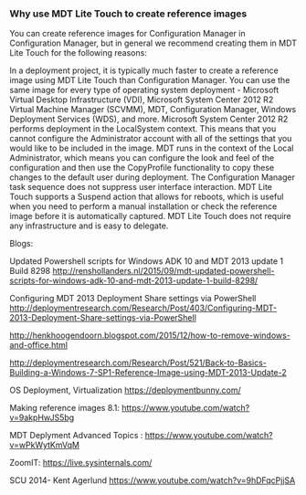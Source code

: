 ### Why use MDT Lite Touch to create reference images

You can create reference images for Configuration Manager in Configuration Manager, but in general we recommend creating them in MDT Lite Touch for the following reasons:

In a deployment project, it is typically much faster to create a reference image using MDT Lite Touch than Configuration Manager.
You can use the same image for every type of operating system deployment - Microsoft Virtual Desktop Infrastructure (VDI), Microsoft System Center 2012 R2 Virtual Machine Manager (SCVMM), MDT, Configuration Manager, Windows Deployment Services (WDS), and more.
Microsoft System Center 2012 R2 performs deployment in the LocalSystem context. This means that you cannot configure the Administrator account with all of the settings that you would like to be included in the image. MDT runs in the context of the Local Administrator, which means you can configure the look and feel of the configuration and then use the CopyProfile functionality to copy these changes to the default user during deployment.
The Configuration Manager task sequence does not suppress user interface interaction.
MDT Lite Touch supports a Suspend action that allows for reboots, which is useful when you need to perform a manual installation or check the reference image before it is automatically captured.
MDT Lite Touch does not require any infrastructure and is easy to delegate.

Blogs:

Updated Powershell scripts for Windows ADK 10 and MDT 2013 update 1 Build 8298 http://renshollanders.nl/2015/09/mdt-updated-powershell-scripts-for-windows-adk-10-and-mdt-2013-update-1-build-8298/

Configuring MDT 2013 Deployment Share settings via PowerShell http://deploymentresearch.com/Research/Post/403/Configuring-MDT-2013-Deployment-Share-settings-via-PowerShell

http://henkhoogendoorn.blogspot.com/2015/12/how-to-remove-windows-and-office.html


http://deploymentresearch.com/Research/Post/521/Back-to-Basics-Building-a-Windows-7-SP1-Reference-Image-using-MDT-2013-Update-2

OS Deployment, Virtualization
https://deploymentbunny.com/

Making reference images 8.1: https://www.youtube.com/watch?v=9akpHwJS5bg

MDT Deplyment Advanced Topics : https://www.youtube.com/watch?v=wPkWytKmVqM

ZoomIT: https://live.sysinternals.com/

SCU 2014- Kent Agerlund https://www.youtube.com/watch?v=9hDFqcPjjSA



